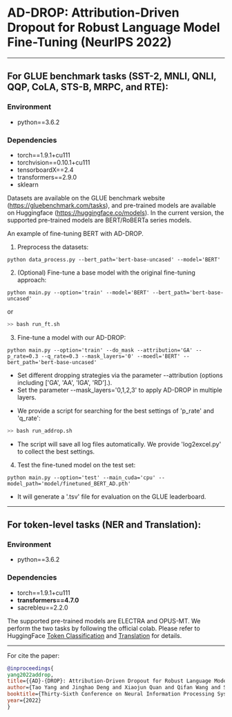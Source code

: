 # AD-DROP: Attribution-Driven Dropout for Robust Language Model Fine-Tuning (NeurIPS 2022)

-----------------------------------------------------
## For GLUE benchmark tasks (SST-2, MNLI, QNLI, QQP, CoLA, STS-B, MRPC, and RTE):
### Environment
* python==3.6.2

### Dependencies
* torch==1.9.1+cu111
* torchvision==0.10.1+cu111
* tensorboardX==2.4
* transformers==2.9.0
* sklearn

Datasets are available on the GLUE benchmark website (https://gluebenchmark.com/tasks), and pre-trained models are available on Huggingface (https://huggingface.co/models).
In the current version, the supported pre-trained models are BERT/RoBERTa series models.

An example of fine-tuning BERT with AD-DROP.

1. Preprocess the datasets:
```
python data_process.py --bert_path='bert-base-uncased' --model='BERT'
```

2. (Optional) Fine-tune a base model with the original fine-tuning approach:
```
python main.py --option='train' --model='BERT' --bert_path='bert-base-uncased'
```
  or  
```bash
>> bash run_ft.sh
```

3. Fine-tune a model with our AD-DROP:
```
python main.py --option='train' --do_mask --attribution='GA' --p_rate=0.3 --q_rate=0.3 --mask_layers='0' --moedl='BERT' --bert_path='bert-base-uncased'
```
* Set different dropping strategies via the parameter --attribution (options  including ['GA', 'AA', 'IGA', 'RD'].).
* Set the parameter --mask_layers='0,1,2,3' to apply AD-DROP in multiple layers.

- We provide a script for searching for the best settings of 'p_rate' and 'q_rate':
```bash
>> bash run_addrop.sh
```
* The script will save all log files automatically. We provide 'log2excel.py' to collect the best settings.

4. Test the fine-tuned model on the test set:
```
python main.py --option='test' --main_cuda='cpu' --model_path='model/finetuned_BERT_AD.pth'
```
* It will generate a '.tsv' file for evaluation on the GLUE leaderboard.

-----------------------------------------------------
## For token-level tasks (NER and Translation):
### Environment
* python==3.6.2

### Dependencies
* torch==1.9.1+cu111
* **transformers==4.7.0**
* sacrebleu==2.2.0

The supported pre-trained models are ELECTRA and OPUS-MT. 
We perform the two tasks by following the official colab. Please refer to HuggingFace [Token Classification](https://colab.research.google.com/github/huggingface/notebooks/blob/master/examples/token_classification.ipynb) and [Translation](https://colab.research.google.com/github/huggingface/notebooks/blob/master/examples/translation.ipynb) for details.

-----------------------------------------------------

For cite the paper:
```bibtex
@inproceedings{
yang2022addrop,
title={{AD}-{DROP}: Attribution-Driven Dropout for Robust Language Model Fine-Tuning},
author={Tao Yang and Jinghao Deng and Xiaojun Quan and Qifan Wang and Shaoliang Nie},
booktitle={Thirty-Sixth Conference on Neural Information Processing Systems},
year={2022}
}
```
